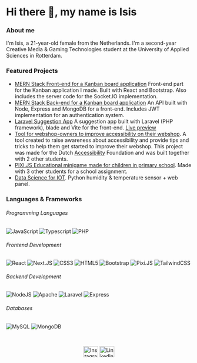 # Hi there 👋, my name is Isis  

### About me
I'm Isis, a 21-year-old female from the Netherlands. I'm a second-year Creative Media & Gaming Technologies student at the University of Applied Sciences in Rotterdam.

### Featured Projects
- [MERN Stack Front-end for a Kanban board application](https://github.com/Isissss/MERN-Frontend) Front-end part for the Kanban application I made. Built with React and Bootstrap. Also includes the server code for the Socket.IO implementation. 
- [MERN Stack Back-end for a Kanban board application](https://github.com/Isissss/MERN-backend) An API built with Node, Express and MongoDB for a front-end. Includes JWT implementation for an authentication system.  
- [Laravel Suggestion App](https://github.com/Isissss/Laravel-Suggestion-App) A suggestion app built with Laravel (PHP framework), blade and Vite for the front-end. [Live preview](https://iettech.nl) 
- [Tool for webshop-owners to improve accessibility on their webshop](https://github.com/Isissss/AccessibilityAID). A tool created to raise awareness about accessibility and provide tips and tricks to help them get started to improve their webshop. This project was made for the Dutch [Accessibility](https://www.accessibility.nl/) Foundation and was built together with 2 other students. 
- [PIXI.JS Educational minigame made for children in primary school](https://github.com/Isissss/CLE4/). Made with 3 other students for a school assignment. 
- [Data Science for IOT](https://github.com/Isissss/Data-SCI-02). Python humidity & temperature sensor + web panel. 
 
 
### Languages & Frameworks
<h6> Programming Languages  </h6>

![JavaScript](https://img.shields.io/badge/JavaScript-323330.svg?&style=flat-square&logo=javascript&logoColor=%23F7DF1E) 
![Typescript](https://img.shields.io/badge/TYPESCRIPT-%23007ACC.svg?&style=flat-square&logo=typescript&logoColor=white) 
![PHP](https://img.shields.io/badge/php-777BB4.svg?&style=flat-square&logo=PHP&logoColor=white) 
 

<h6> Frontend Development </h6>

![React](https://img.shields.io/badge/React-61DAFB?style=flat-square&logo=react&logoColor=white) 
![Next.JS](https://img.shields.io/badge/Nextjs-000000?style=flat-square&logo=next.js&logoColor=white)
![CSS3](https://img.shields.io/badge/CSS3-%231572B6.svg?&style=flat-square&logo=css3&logoColor=white) 
![HTML5](https://img.shields.io/badge/HTML5-E34F26.svg?&style=flat-square&logo=html5&logoColor=white) 
![Bootstrap](https://img.shields.io/badge/Bootstrap-7952B3?style=flat-square&logo=bootstrap&logoColor=white) 
![Pixi.JS](https://img.shields.io/badge/Pixi.JS-%23007ACC.svg?style=flat-square&logo=typescript&logoColor=white)
![TailwindCSS](https://img.shields.io/badge/Tailwind-06B6D4.svg?&style=flat-square&logo=tailwindcss&logoColor=white)

<h6> Backend Development </h6>

![NodeJS](https://img.shields.io/badge/NODEJS-339933.svg?&style=flat-square&logo=node.js&logoColor=white) 
![Apache](https://img.shields.io/badge/APACHE-D22128.svg?&style=flat-square&logo=apache&logoColor=white) 
![Laravel](https://img.shields.io/badge/laravel-FF2D20?style=flat-square&logo=laravel&logoColor=white) 
![Express](https://img.shields.io/badge/express-000000?style=flat-square&logo=express&logoColor=white)

<h6> Databases </h6> 

![MySQL](https://img.shields.io/badge/MySQL-4479A1.svg?&style=flat-square&logo=mysql&logoColor=white)
![MongoDB](https://img.shields.io/badge/MONGODB-47A248.svg?&style=flat-square&logo=mongodb&logoColor=white) 

<br>
<p align="center">
 <a href="https://instagram.com/iet.cmgt" target="blank"><img align="center" src="https://raw.githubusercontent.com/rahuldkjain/github-profile-readme-generator/master/src/images/icons/Social/instagram.svg" alt="Instagram iet.cmgt" height="30" width="40" /></a>
 <a href="https://www.linkedin.com/in/isis-ton-aa9448227/" target="blank"><img align="center" src="https://raw.githubusercontent.com/rahuldkjain/github-profile-readme-generator/master/src/images/icons/Social/linked-in-alt.svg" alt="Linkedin Isis Ton" height="30" width="40" /></a>
</p>
 
